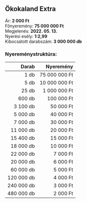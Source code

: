 ## Ökokaland Extra

Ár: **2 000 Ft**<br/>
Főnyeremény: **75 000 000 Ft**<br/>
Megjelenés: **2022. 05. 13.**<br/>
Nyerési esély: **1:2,99**<br/>
Kibocsátott darabszám: **3 000 000 db**<br/>

### Nyereménystruktúra:
Darab|Nyeremény
---:|---:
1 db|75 000 000 Ft
5 db|10 000 000 Ft
25 db|1 000 000 Ft
600 db|100 000 Ft
3 100 db|50 000 Ft
5 000 db|40 000 Ft
7 000 db|30 000 Ft
11 000 db|20 000 Ft
15 400 db|15 000 Ft
18 000 db|10 000 Ft
22 000 db|7 000 Ft
20 000 db|6 000 Ft
60 000 db|5 000 Ft
120 000 db|4 000 Ft
240 000 db|3 000 Ft
480 000 db|2 000 Ft
